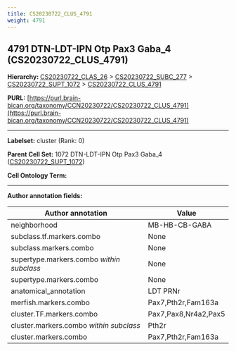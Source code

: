 ```yaml
---
title: CS20230722_CLUS_4791
weight: 4791
---
```

## 4791 DTN-LDT-IPN Otp Pax3 Gaba_4 (CS20230722_CLUS_4791)
<b>Hierarchy: </b>
[CS20230722_CLAS_26](../CS20230722_CLAS_26) >
[CS20230722_SUBC_277](../CS20230722_SUBC_277) >
[CS20230722_SUPT_1072](../CS20230722_SUPT_1072) >
[CS20230722_CLUS_4791](../CS20230722_CLUS_4791)

**PURL:** [https://purl.brain-bican.org/taxonomy/CCN20230722/CS20230722_CLUS_4791](https://purl.brain-bican.org/taxonomy/CCN20230722/CS20230722_CLUS_4791)

---


**Labelset:** cluster (Rank: 0)

**Parent Cell Set:** 1072 DTN-LDT-IPN Otp Pax3 Gaba_4 ([CS20230722_SUPT_1072](../CS20230722_SUPT_1072))



**Cell Ontology Term:** 

[MARKER GENES.]: #


---

[TRANSFERRED ANNOTATIONS.]: #


[AUTHOR ANNOTATION FIELDS.]: #


**Author annotation fields:**

| Author annotation | Value |
|-------------------|-------|
|neighborhood|MB-HB-CB-GABA|
|subclass.tf.markers.combo|None|
|subclass.markers.combo|None|
|supertype.markers.combo _within subclass_|None|
|supertype.markers.combo|None|
|anatomical_annotation|LDT PRNr|
|merfish.markers.combo|Pax7,Pth2r,Fam163a|
|cluster.TF.markers.combo|Pax7,Pax8,Nr4a2,Pax5|
|cluster.markers.combo _within subclass_|Pth2r|
|cluster.markers.combo|Pax7,Pth2r,Fam163a|
